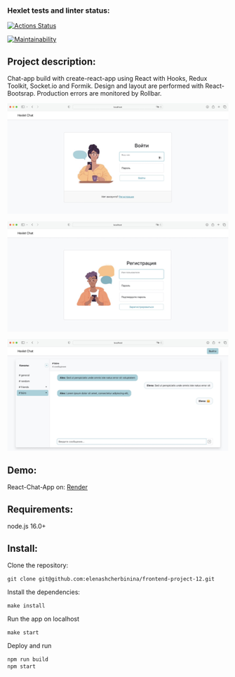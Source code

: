 ### Hexlet tests and linter status:

[![Actions Status](https://github.com/elenashcherbinina/frontend-project-12/workflows/hexlet-check/badge.svg)](https://github.com/elenashcherbinina/frontend-project-12/actions)

[![Maintainability](https://api.codeclimate.com/v1/badges/b9c6b1f6547bbae83037/maintainability)](https://codeclimate.com/github/elenashcherbinina/frontend-project-12/maintainability)

## Project description:

Chat-app build with create-react-app using React with Hooks, Redux Toolkit, Socket.io and Formik. Design and layout are performed with React-Bootsrap. Production errors are monitored by Rollbar.

![Login-Page](/frontend/src/images/demo.login.jpg)

![Signup-Page](/frontend/src/images/demo.signup.jpg)

![Chat-Page](/frontend/src/images/demo.chat.jpg)

## Demo:

React-Chat-App on: <a href="https://hexlet-chat-tg0o.onrender.com/" target="_blank">Render</a>

## Requirements:

node.js 16.0+

## Install:

Clone the repository:

```
git clone git@github.com:elenashcherbinina/frontend-project-12.git
```

Install the dependencies:

```
make install
```

Run the app on localhost

```
make start
```

Deploy and run

```
npm run build
npm start
```
